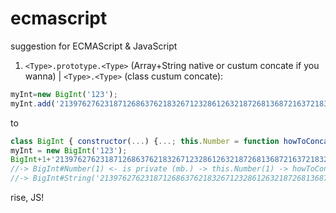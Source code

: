 # ecmascript
suggestion for ECMAScript &amp; JavaScript

1. `<Type>.prototype.<Type>` (Array+String native or custum concate if you wanna) | `<Type>.<Type>` (class custum concate):
```JavaScript
myInt=new BigInt('123');
myInt.add('21397627623187126863762183267123286126321872681368721637218321621381237632187')
```
to
```JavaScript
class BigInt { constructor(...) {...; this.Number = function howToConcatNumber() { ... }; this.String = function howToConcatString() { ... }; ....} ... }
myInt = new BigInt('123');
BigInt+1+'21397627623187126863762183267123286126321872681368721637218321621381237632186'
//-> BigInt#Number(1) <- is private (mb.) -> this.Number(1) -> howToConcatNumber(1);
//-> BigInt#String('21397627623187126863762183267123286126321872681368721637218321621381237632186') <- is private (mb.) -> this.String(1) -> howToConcatString(1);
```
rise, JS!
